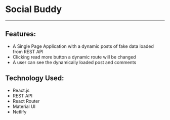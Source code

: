 # Social Buddy
---
## Features:
 * A Single Page Application with a dynamic posts of fake data loaded from REST API
 * Clicking read more button a dynamic route will be changed 
 * A user can see the dynamically loaded post and comments

## Technology Used: 
* React.js
* REST API
* React Router
* Material UI
* Netlify